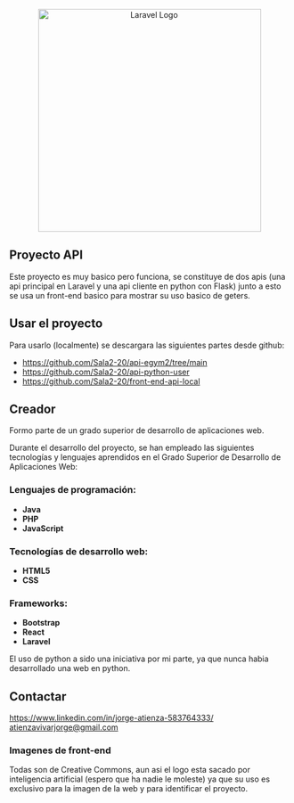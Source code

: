 <p align="center"><a href="https://laravel.com" target="_blank"><img src="https://github.com/jAtienza00/front-end-api/blob/main/imagenes/iconos/eG.jpg" width="400" alt="Laravel Logo"></a></p>


## Proyecto API

Este proyecto es muy basico pero funciona, se constituye de dos apis (una api principal en Laravel y una api cliente en python con Flask) junto a esto se usa un front-end basico para mostrar su uso basico de geters.

## Usar el proyecto

Para usarlo (localmente) se descargara las siguientes partes desde github:

- https://github.com/Sala2-20/api-egym2/tree/main
- https://github.com/Sala2-20/api-python-user
- https://github.com/Sala2-20/front-end-api-local

## Creador

Formo parte de un grado superior de desarrollo de aplicaciones web.

Durante el desarrollo del proyecto, se han empleado las siguientes tecnologías y lenguajes aprendidos en el Grado Superior de Desarrollo de Aplicaciones Web:

### Lenguajes de programación:
- **Java**
- **PHP**
- **JavaScript**

### Tecnologías de desarrollo web:
- **HTML5**
- **CSS**

### Frameworks:
- **Bootstrap**
- **React**
- **Laravel**

El uso de python a sido una iniciativa por mi parte, ya que nunca habia desarrollado una web en python.


## Contactar
https://www.linkedin.com/in/jorge-atienza-583764333/
atienzavivarjorge@gmail.com

### Imagenes de front-end

Todas son de Creative Commons, aun asi el logo esta sacado por inteligencia artificial (espero que ha nadie le moleste) ya que su uso es exclusivo para la imagen de la web y para identificar el proyecto.
